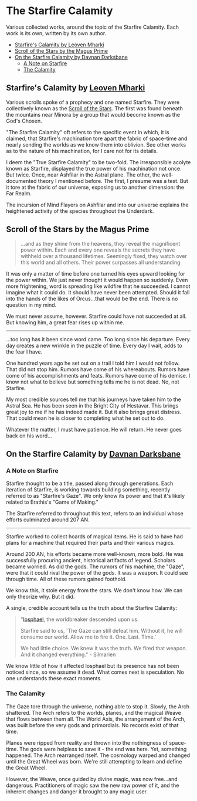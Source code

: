 # The Starfire Calamity <!-- omit in toc -->

Various collected works, around the topic of the Starfire Calamity. Each work is its own, written by its own author.

- [Starfire's Calamity by Leoven Mharki](#Starfires-Calamity-by-Leoven-Mharki)
- [Scroll of the Stars by the Magus Prime](#Scroll-of-the-Stars-by-the-Magus-Prime)
- [On the Starfire Calamity by Davnan Darksbane](#On-the-Starfire-Calamity-by-Davnan-Darksbane)
  - [A Note on Starfire](#A-Note-on-Starfire)
  - [The Calamity](#The-Calamity)

## Starfire's Calamity by [Leoven Mharki](/Characters/LeovenMharki.md)

Various scrolls spoke of a prophecy and one named Starfire. They were collectively known as the [Scroll of the Stars](#Scroll-of-the-Stars). The first was found beneath the mountains near Minora by a group that would become known as the God's Chosen.

"The Starfire Calamity" oft refers to the specific event in which, it is claimed, that Starfire's machination tore apart the fabric of space-time and nearly sending the worlds as we know them into oblivion. See other works as to the nature of his machination, for I care not for its details.

I deem the "True Starfire Calamity" to be two-fold. The irresponsible acolyte known as Starfire, displayed the true power of his machination not once. But twice. Once, near Ashfilar in the Astral plane. The other, the well-documented theory I mentioned before. The first, I presume was a test. But it tore at the fabric of our universe, exposing us to another dimension: the Far Realm.

The incursion of Mind Flayers on Ashfilar and into our universe explains the heightened activity of the species throughout the Underdark.

## Scroll of the Stars by the Magus Prime

>…and as they shine from the heavens, they reveal the magnificent power within. Each and every one reveals the secrets they have withheld over a thousand lifetimes. Seemingly fixed, they watch over this world and all others. Their power surpasses all understanding.

It was only a matter of time before one turned his eyes upward looking for the power within. We just never thought it would happen so suddenly. Even more frightening, word is spreading like wildfire that he succeeded. I cannot imagine what it could do. It should have never been attempted. Should it fall into the hands of the likes of Orcus…that would be the end. There is no question in my mind.

We must never assume, however. Starfire could have not succeeded at all. But knowing him, a great fear rises up within me.

---

…too long has it been since word came. Too long since his departure. Every day creates a new wrinkle in the puzzle of time. Every day I wait, adds to the fear I have.

One hundred years ago he set out on a trail I told him I would not follow. That did not stop him. Rumors have come of his whereabouts. Rumors have come of his accomplishments and feats. Rumors have come of his demise. I know not what to believe but something tells me he is not dead. No, not Starfire.

My most credible sources tell me that his journeys have taken him to the Astral Sea. He has been seen in the Bright City of Hestavar. This brings great joy to me if he has indeed made it. But it also brings great distress. That could mean he is closer to completing what he set out to do.

Whatever the matter, I must have patience. He will return. He never goes back on his word…

## On the Starfire Calamity by [Davnan Darksbane](/Characters/DavnanDarksbane.md)

### A Note on Starfire

Starfire thought to be a title, passed along through generations. Each iteration of Starfire, is working towards building something, recently referred to as "Starfire's Gaze". We only know its power and that it's likely related to Erathis's "Game of Making."

The Starfire referred to throughout this text, refers to an individual whose efforts culminated around 207 AN.

---

Starfire worked to collect hoards of magical items. He is said to have had plans for a machine that required their parts and their various magics.

Around 200 AN, his efforts became more well-known, more bold. He was successfully procuring ancient, historical artifacts of legend. Scholars became worried. As did the gods. The rumors of his machine, the "Gaze", were that it could rival the power of the gods. It was a weapon. It could see through time. All of these rumors gained foothold.

We know this, it stole energy from the stars. We don't know how. We can only theorize why. But it did.

A single, credible account tells us the truth about the Starfire Calamity:

>"[Iosphael](/Characters/Iosphael.md), the worldbreaker descended upon us.
>
>Starfire said to us, 'The Gaze can still defeat him. Without it, he will consume our world. Allow me to fire it. One. Last. Time.'
>
>We had little choice. We knew it was the truth. We fired that weapon. And it changed everything." - Silmarien

We know little of how it affected Iosphael but its presence has not been noticed since, so we assume it dead. What comes next is speculation. No one understands these exact moments.

### The Calamity

The Gaze tore through the universe, nothing able to stop it. Slowly, the Arch shattered. The Arch refers to the worlds, planes, and the magical Weave that flows between them all. The World Axis, the arrangement of the Arch, was built before the very gods and primordials. No records exist of that time.

Planes were ripped from reality and thrown into the nothingness of space-time. The gods were helpless to save it - the end was here. Yet, something happened. The Arch rearranged itself. The cosmology warped and changed until the Great Wheel was born. We're still attempting to learn and define the Great Wheel.

However, the Weave, once guided by divine magic, was now free...and dangerous. Practitioners of magic saw the new raw power of it, and the inherent changes and danger it brought to any magic user.
